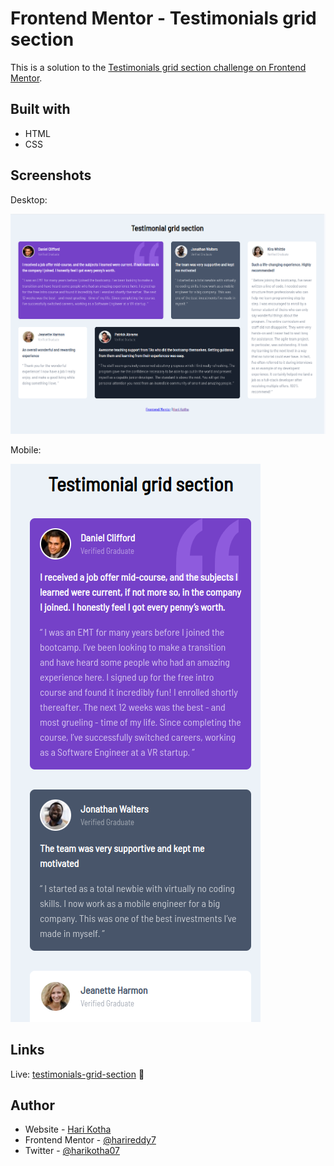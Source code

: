 # Frontend Mentor - Testimonials grid section

This is a solution to the [Testimonials grid section challenge on Frontend Mentor](https://www.frontendmentor.io/challenges/testimonials-grid-section-Nnw6J7Un7).

## Built with

- HTML
- CSS

## Screenshots

Desktop:

![desktop-preview](./images/desktop-preview.png)

Mobile:

![mobile-preview](./images/mobile-preview.png)


## Links

Live: [testimonials-grid-section](https://harireddy7.github.io/html-css-projects/testimonials-grid-section) 🚀

## Author

- Website - [Hari Kotha](https://harikotha.netlify.app)
- Frontend Mentor - [@harireddy7](https://www.frontendmentor.io/profile/harireddy7)
- Twitter - [@harikotha07](https://www.twitter.com/harikotha07)